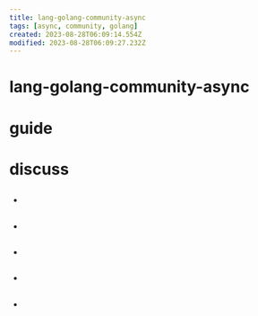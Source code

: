 ```yaml
---
title: lang-golang-community-async
tags: [async, community, golang]
created: 2023-08-28T06:09:14.554Z
modified: 2023-08-28T06:09:27.232Z
---
```


# lang-golang-community-async

# guide

# discuss
- ## 

- ## 

- ## 

- ## 

- ## 
